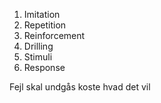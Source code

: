 1. Imitation
2. Repetition
3. Reinforcement
4. Drilling
5. Stimuli
6. Response

Fejl skal undgås koste hvad det vil